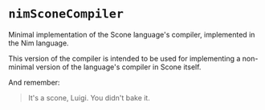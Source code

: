 # `nimSconeCompiler`
Minimal implementation of the Scone language's compiler, implemented in the
Nim language.

This version of the compiler is intended to be used for implementing a
non-minimal version of the language's compiler in Scone itself.

And remember:
> It's a scone, Luigi. You didn't bake it.
